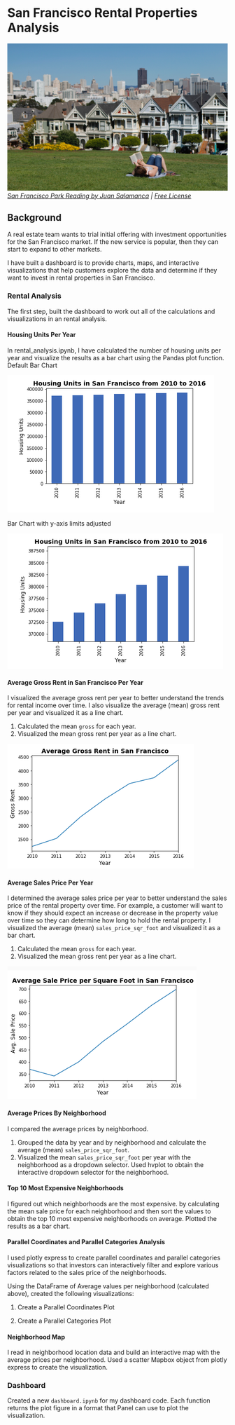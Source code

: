 # San Francisco Rental Properties Analysis
![San Francisco Park Reading](Images/san-francisco-park-reading.jpg)
*[San Francisco Park Reading by Juan Salamanca](https://www.pexels.com/photo/park-san-francisco-reading-61109/) | [Free License](https://www.pexels.com/photo-license/)*

## Background

A real estate team wants to trial initial offering with investment opportunities for the San Francisco market. If the new service is popular, then they can start to expand to other markets.

I have built a dashboard is to provide charts, maps, and interactive visualizations that help customers explore the data and determine if they want to invest in rental properties in San Francisco.


### Rental Analysis

The first step, built the dashboard to work out all of the calculations and visualizations in an rental analysis.

#### Housing Units Per Year

In rental_analysis.ipynb, I have calculated the number of housing units per year and visualize the results as a bar chart using the Pandas plot function.
Default Bar Chart

  ![unscaled-bar.png](Images/unscaled-bar.png)
  
Bar Chart with y-axis limits adjusted

  ![scaled-bar.png](Images/scaled-bar.png)

#### Average Gross Rent in San Francisco Per Year

I visualized the average gross rent per year to better understand the trends for rental income over time. I also visualize the average (mean) gross rent per year and visualized it as a line chart.

1. Calculated the mean `gross` for each year.
2. Visualized the mean gross rent per year as a line chart.

  ![gross-rent.png](Images/gross-rent.png)

 

#### Average Sales Price Per Year

I determined the average sales price per year to better understand the sales price of the rental property over time. For example, a customer will want to know if they should expect an increase or decrease in the property value over time so they can determine how long to hold the rental property. I visualized the average (mean) `sales_price_sqr_foot` and visualized it as a bar chart.

1. Calculated the mean `gross` for each year.
2. Visualized the mean gross rent per year as a line chart.

  ![average-sales.png](Images/average-sales.png)

#### Average Prices By Neighborhood

I compared the average prices by neighborhood.

1. Grouped the data by year and by neighborhood and calculate the average (mean) `sales_price_sqr_foot`.
2. Visualized the mean `sales_price_sqr_foot` per year with the neighborhood as a dropdown selector. Used hvplot to obtain the interactive dropdown selector for the neighborhood.


#### Top 10 Most Expensive Neighborhoods

I figured out which neighborhoods are the most expensive. by calculating the mean sale price for each neighborhood and then sort the values to obtain the top 10 most expensive neighborhoods on average. Plotted the results as a bar chart.


#### Parallel Coordinates and Parallel Categories Analysis

I used plotly express to create parallel coordinates and parallel categories visualizations so that investors can interactively filter and explore various factors related to the sales price of the neighborhoods.

Using the DataFrame of Average values per neighborhood (calculated above), created the following visualizations:

1. Create a Parallel Coordinates Plot


2. Create a Parallel Categories Plot


#### Neighborhood Map

I read in neighborhood location data and build an interactive map with the average prices per neighborhood. Used a scatter Mapbox object from plotly express to create the visualization.




### Dashboard


Created a new `dashboard.ipynb` for my dashboard code. Each function returns the plot figure in a format that Panel can use to plot the visualization.






